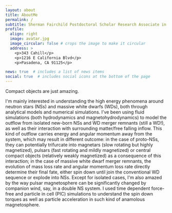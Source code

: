```yaml
---
layout: about
title: AboutMe
permalink: /
subtitle: Sherman Fairchild Postdoctoral Scholar Research Associate in Theoretical Astrophysics
profile:
  align: right
  image: avatar.jpg
  image_circular: false # crops the image to make it circular
  address: >
    <p>343 Cahill</p>
    <p>1216 E California Blvd</p>
    <p>Pasadena, CA 91125</p>

news: true  # includes a list of news items
social: true  # includes social icons at the bottom of the page
---
```


Compact objects are just amazing. 

I'm mainly interested in understanding the high energy phenomena around neutron stars (NSs) and massive white dwarfs (WDs), both through analytical models and numerical simulations. I've been using fluid simulations (both hydrodynamics and magnetohydrodynamics) to model the outflow from isolated new-born NSs and WD merger remnants (still a WD!), as well as their interaction with surrounding matter/free falling inflow. This kind of outflow carries energy and angular momentum away from the system, which may result in different outcome: in the case of proto-NSs, they can potentially trifurcate into magnetars (slow rotating but highly magnetized), pulsars (fast rotating and mildly magnetized) or central compact objects (relatively weakly magnetized) as a consequence of this interaction; in the case of massive white dwarf merger remnants, the evolution of mass loss rate and angular momentum loss rate directly determine their final fate, either spin down until join the conventional WD sequence or explode into NSs. Except for isolated cases, I'm also amazed by the way pulsar magnetosphere can be significantly changed by companion wind, say, in a double NS system. I used time dependent force-free and particle in cell (PIC) simulations to understand the spin down torques as well as particle acceleration in such kind of anamolous magnetosphere.
